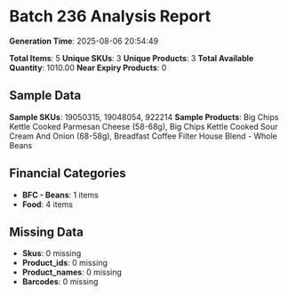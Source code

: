 # Batch 236 Analysis Report

**Generation Time**: 2025-08-06 20:54:49

**Total Items**: 5
**Unique SKUs**: 3
**Unique Products**: 3
**Total Available Quantity**: 1010.00
**Near Expiry Products**: 0

## Sample Data
**Sample SKUs**: 19050315, 19048054, 922214
**Sample Products**: Big Chips Kettle Cooked Parmesan Cheese (58-68g), Big Chips Kettle Cooked Sour Cream And Onion (68-58g), Breadfast Coffee Filter House Blend - Whole Beans

## Financial Categories
- **BFC - Beans**: 1 items
- **Food**: 4 items

## Missing Data
- **Skus**: 0 missing
- **Product_ids**: 0 missing
- **Product_names**: 0 missing
- **Barcodes**: 0 missing
